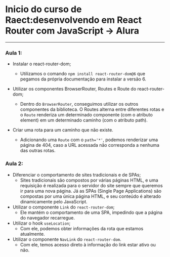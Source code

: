 # Inicio do curso de Raect:desenvolvendo em React Router com JavaScript -> Alura

<hr>

### Aula 1:


- Instalar o react-router-dom;
    * Utilizamos o comando `npm install react-router-dom@6` que pegamos da própria documentação para instalar a versão 6.

- Utilizar os componentes BrowserRouter, Routes e Route do react-router-dom;
    * Dentro do `BrowserRouter`, conseguimos utilizar os outros componentes da biblioteca. O Routes alterna entre diferentes rotas e o `Route` renderiza um determinado componente (com o atributo element) em um determinado caminho (com o atributo path).

- Criar uma rota para um caminho que não existe.
    * Adicionando uma `Route` com o `path='*'`, podemos renderizar uma página de 404, caso a URL acessada não corresponda a nenhuma das outras rotas.

### Aula 2:

- Diferenciar o comportamento de sites tradicionais e de SPAs;
    - Sites tradicionais são compostos por várias páginas HTML, e uma requisição é realizada para o servidor do site sempre que queremos ir para uma nova página. Já as SPAs (Single Page Applications) são compostas por uma única página HTML, e seu conteúdo é alterado dinamicamente pelo JavaScript.
- Utilizar o componente `Link` do `react-router-dom`;
    - Ele mantém o comportamento de uma SPA, impedindo que a página do navegador recarregue.
- Utilizar o hook `useLocation`;
    - Com ele, podemos obter informações da rota que estamos atualmente.
- Utilizar o componente `NavLink` do `react-router-dom`.
    - Com ele, temos acesso direto à informação do link estar ativo ou não.